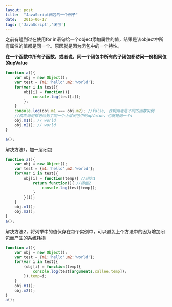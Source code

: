 ```yaml
---
layout: post
title:  "JavaScript闭包的一个例子"
date:   2015-06-17
tags: ['JavaScript','闭包']
---
```


之前有碰到过在使用for in语句给一个object添加属性的值，结果是该object中所有属性的值都是同一个。原因就是因为闭包中的一个特性。

**在一个函数中所有子函数，或者说，同一个闭包中所有的子闭包都访问一份相同值的upValue**

```javascript
function a(){
	var obj = new Object();
	var test = {m1:'hello',m2:'world'};
	for(var i in test){
		obj[i] = function(){
			console.log(test[i]);
		};
	}	
	console.log(obj.m1 === obj.m2); //false, 表明两者是不同的函数实例
	//两次调用都访问到了同一个上层闭包中的upValue，也就是同一个i
	obj.m1(); // world
	obj.m2(); // world
}

a();
```

解决方法1，加一层闭包

```javascript
function a(){
	var obj = new Object();
	var test = {m1:'hello',m2:'world'};
	for(var i in test){
		obj[i] = function(temp){ //闭包1
			return function(){ //闭包2
				console.log(test[temp]);
			}
		}(i);
	}	
	obj.m1(); 
	obj.m2(); 
}
a();
```

解决方法2，将列举中的值保存在每个实例中，可以避免上个方法中的因为增加闭包而产生的系统耗损

```javascript
function a(){
	var obj = new Object();
	var test = {m1:'hello',m2:'world'};
	for(var i in test){
		(obj[i] = function(temp){ 
			console.log(test[arguments.callee.temp]);
		}).temp=i;
	}	
	obj.m1(); 
	obj.m2(); 
}
a();
```
